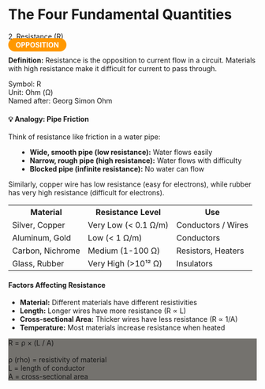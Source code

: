 # The Four Fundamental Quantities
                                        
<!-- RESISTANCE -->
<!-- <div class="concept-card"> -->
<div class="concept-header">
        <div class="concept-name">2. Resistance (R)</div>
        <span style="background: #ff9800; color: white; padding: 5px 15px; border-radius: 20px; font-weight: bold;">OPPOSITION</span>
</div>
                        
<p><strong>Definition:</strong> Resistance is the opposition to current flow in a circuit. Materials with high resistance make it difficult for current to pass through.</p>
                        
<div class="formula-box">
    Symbol: R<br>
    Unit: Ohm (Ω)<br>
    Named after: Georg Simon Ohm
</div>
                        
<div class="example">
                            <h4>💡 Analogy: Pipe Friction</h4>
                            <p>Think of resistance like friction in a water pipe:</p>
                            <ul style="margin-left: 20px; margin-top: 10px;">
                                <li><strong>Wide, smooth pipe (low resistance):</strong> Water flows easily</li>
                                <li><strong>Narrow, rough pipe (high resistance):</strong> Water flows with difficulty</li>
                                <li><strong>Blocked pipe (infinite resistance):</strong> No water can flow</li>
                            </ul>
                            <p style="margin-top: 10px;">Similarly, copper wire has low resistance (easy for electrons), while rubber has very high resistance (difficult for electrons).</p>
                        </div>
                        
<table class="data-table">
                            <tr>
                                <th>Material</th>
                                <th>Resistance Level</th>
                                <th>Use</th>
                            </tr>
                            <tr><td>Silver, Copper</td><td>Very Low (< 0.1 Ω/m)</td><td>Conductors / Wires</td></tr>
                            <tr><td>Aluminum, Gold</td><td>Low (< 1 Ω/m)</td><td>Conductors</td></tr>
                            <tr><td>Carbon, Nichrome</td><td>Medium (1-100 Ω)</td><td>Resistors, Heaters</td></tr>
                            <tr><td>Glass, Rubber</td><td>Very High (>10¹² Ω)</td><td>Insulators</td></tr>
                        </table>
                        
<div class="key-points">
                            <h4>Factors Affecting Resistance</h4>
                            <ul>
                                <li><strong>Material:</strong> Different materials have different resistivities</li>
                                <li><strong>Length:</strong> Longer wires have more resistance (R ∝ L)</li>
                                <li><strong>Cross-sectional Area:</strong> Thicker wires have less resistance (R ∝ 1/A)</li>
                                <li><strong>Temperature:</strong> Most materials increase resistance when heated</li>
                            </ul>
                        </div>
                        
<div class="formula-box" style="background: #74726eff;">
                            R = ρ × (L / A)<br><br>
                            ρ (rho) = resistivity of material<br>
                            L = length of conductor<br>
                            A = cross-sectional area
                        </div>
</div>